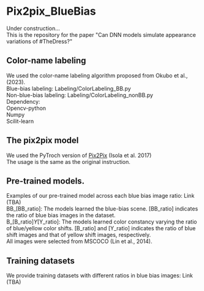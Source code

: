 # Pix2pix_BlueBias

Under construction...  
This is the repository for the paper "Can DNN models simulate appearance variations of #TheDress?"

## Color-name labeling
We used the color-name labeling algorithm proposed from Okubo et al., (2023).  
Blue-bias labeling: Labeling/ColorLabeling_BB.py  
Non-blue-bias labeling: Labeling/ColorLabeling_nonBB.py  
Dependency:  
Opencv-python  
Numpy  
Scilit-learn  

## The pix2pix model
We used the PyTroch version of [Pix2Pix](https://github.com/junyanz/pytorch-CycleGAN-and-pix2pix/tree/master) (Isola et al. 2017)  
The usage is the same as the original instruction.   

## Pre-trained models.
Examples of our pre-trained model across each blue bias image ratio: Link (TBA)  
BB_[BB_ratio]: The models learned the blue-bias scene. [BB_ratio] indicates the ratio of blue bias images in the dataset.  
B_[B_ratio]_Y_[Y_ratio]: The models learned color constancy varying the ratio of blue/yellow color shifts.  [B_ratio] and [Y_ratio] indicates the ratio of blue shift images and that of yellow shift images, respectively.   
All images were selected from MSCOCO (Lin et al., 2014).  

## Training datasets
We provide training datasets with different ratios in blue bias images: Link  (TBA)
